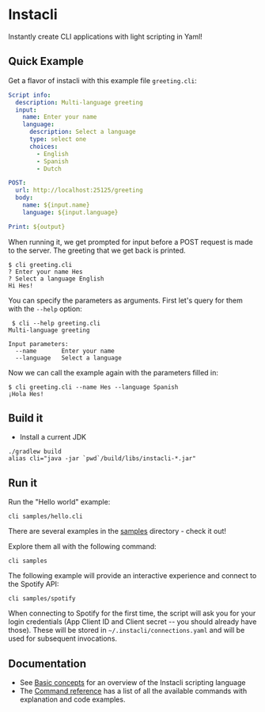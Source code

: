 # Instacli

Instantly create CLI applications with light scripting in Yaml!

## Quick Example

Get a flavor of instacli with this example file `greeting.cli`:

<!-- run before example
${input}:
    name: Hes
    language: English
-->

```yaml
Script info:
  description: Multi-language greeting
  input:
    name: Enter your name
    language:
      description: Select a language
      type: select one
      choices:
        - English
        - Spanish
        - Dutch

POST:
  url: http://localhost:25125/greeting
  body:
    name: ${input.name}
    language: ${input.language}

Print: ${output}
```

When running it, we get prompted for input before a POST request is made to the server. The greeting that we get back is
printed.

```commandline
$ cli greeting.cli 
? Enter your name Hes
? Select a language English
Hi Hes!
```

You can specify the parameters as arguments. First let's query for them with the `--help` option:

```commandline
 $ cli --help greeting.cli 
Multi-language greeting

Input parameters:
  --name       Enter your name
  --language   Select a language
```

Now we can call the example again with the parameters filled in:

```commandline
$ cli greeting.cli --name Hes --language Spanish
¡Hola Hes!
```

## Build it

* Install a current JDK

```commandline
./gradlew build
alias cli="java -jar `pwd`/build/libs/instacli-*.jar"
```

## Run it

Run the "Hello world" example:

```commandline
cli samples/hello.cli
```

There are several examples in the [samples](samples) directory - check it out!

Explore them all with the following command:

```commandline
cli samples
```

The following example will provide an interactive experience and connect to the Spotify API:

```commandline
cli samples/spotify
```

When connecting to Spotify for the first time, the script will ask you for your login credentials (App Client ID and
Client secret -- you should already have
those). These will be stored
in `~/.instacli/connections.yaml` and will be used for subsequent invocations.

## Documentation

* See [Basic concepts](instacli-spec/basic-concepts) for an overview of the Instacli scripting language
* The [Command reference](instacli-spec/command-reference/README.md) has a list of all the available commands with
  explanation and code examples.

<!--
# Highlight Reel

Main ideas:
* Everything is Yaml
* Code should be easy to read

## Http requests as code

## Invoke as a cli

## Define input 

## Define output

## User interaction

## Variables

## Data manipulation: For each

## Data manipulation: Add and Sort

## Programming logic: If

## Call another cli script

## Call a shell script

## Manage your Http connection info

## Read a file

## Testing in Instacli

## Documenting Instacli
-->

